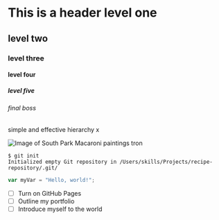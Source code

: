 # This is a header level one
## level two
### level three
#### level four
##### level five
###### final boss
simple and effective hierarchy x

![Image of South Park Macaroni paintings tron](https://c1.staticflickr.com/3/2711/4523526191_6617e34a6a_z.jpg)

```
$ git init
Initialized empty Git repository in /Users/skills/Projects/recipe-repository/.git/
```
``` javascript
var myVar = "Hello, world!";
```

- [ ] Turn on GitHub Pages
- [ ] Outline my portfolio
- [ ] Introduce myself to the world
